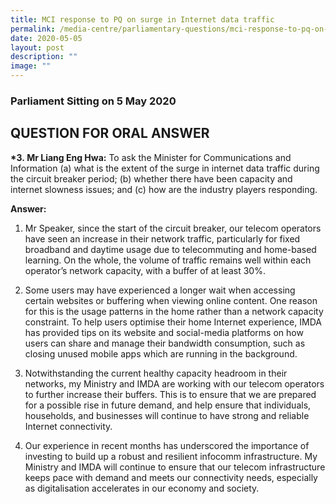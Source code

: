 ```yaml
---
title: MCI response to PQ on surge in Internet data traffic
permalink: /media-centre/parliamentary-questions/mci-response-to-pq-on-surge-in-internet-data-traffic/
date: 2020-05-05
layout: post
description: ""
image: ""
---
```

### Parliament Sitting on 5 May 2020

QUESTION FOR ORAL ANSWER
------------------------

**\*3. Mr Liang Eng Hwa:** To ask the Minister for Communications and Information (a) what is the extent of the surge in internet data traffic during the circuit breaker period; (b) whether there have been capacity and internet slowness issues; and (c) how are the industry players responding.  
  
**Answer:**  
  
1. Mr Speaker, since the start of the circuit breaker, our telecom operators have seen an increase in their network traffic, particularly for fixed broadband and daytime usage due to telecommuting and home-based learning. On the whole, the volume of traffic remains well within each operator’s network capacity, with a buffer of at least 30%.  
  
2. Some users may have experienced a longer wait when accessing certain websites or buffering when viewing online content. One reason for this is the usage patterns in the home rather than a network capacity constraint. To help users optimise their home Internet experience, IMDA has provided tips on its website and social-media platforms on how users can share and manage their bandwidth consumption, such as closing unused mobile apps which are running in the background.  
  
3. Notwithstanding the current healthy capacity headroom in their networks, my Ministry and IMDA are working with our telecom operators to further increase their buffers. This is to ensure that we are prepared for a possible rise in future demand, and help ensure that individuals, households, and businesses will continue to have strong and reliable Internet connectivity.  
  
4. Our experience in recent months has underscored the importance of investing to build up a robust and resilient infocomm infrastructure. My Ministry and IMDA will continue to ensure that our telecom infrastructure keeps pace with demand and meets our connectivity needs, especially as digitalisation accelerates in our economy and society.